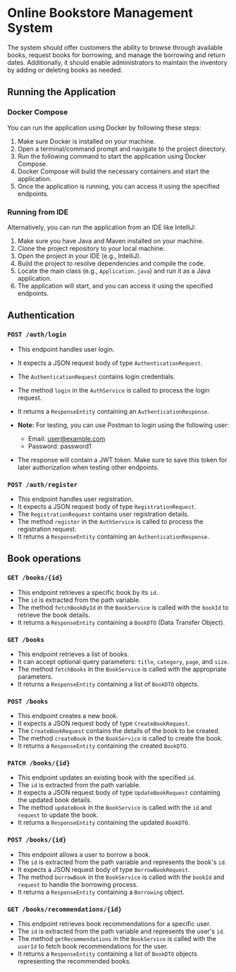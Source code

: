 Online Bookstore Management System
===============================================
The system should offer customers the ability to browse through available books, request books for borrowing, and
manage the borrowing and return dates. Additionally, it should enable administrators to maintain the inventory by adding or
deleting books as needed.

## Running the Application

### Docker Compose
You can run the application using Docker by following these steps:

1. Make sure Docker is installed on your machine.
2. Open a terminal/command prompt and navigate to the project directory.
3. Run the following command to start the application using Docker Compose.
4. Docker Compose will build the necessary containers and start the application.
5. Once the application is running, you can access it using the specified endpoints.

### Running from IDE
Alternatively, you can run the application from an IDE like IntelliJ:

1. Make sure you have Java and Maven installed on your machine.
2. Clone the project repository to your local machine.
3. Open the project in your IDE (e.g., IntelliJ).
4. Build the project to resolve dependencies and compile the code.
5. Locate the main class (e.g., `Application.java`) and run it as a Java application.
6. The application will start, and you can access it using the specified endpoints.

## Authentication

### `POST /auth/login`
- This endpoint handles user login.
- It expects a JSON request body of type `AuthenticationRequest`.
- The `AuthenticationRequest` contains login credentials.
- The method `login` in the `AuthService` is called to process the login request.
- It returns a `ResponseEntity` containing an `AuthenticationResponse`.


- **Note:** For testing, you can use Postman to login using the following user:
    - Email: user@example.com
    - Password: password1
- The response will contain a JWT token. Make sure to save this token for later authorization when testing other endpoints.

### `POST /auth/register`
- This endpoint handles user registration.
- It expects a JSON request body of type `RegistrationRequest`.
- The `RegistrationRequest` contains user registration details.
- The method `register` in the `AuthService` is called to process the registration request.
- It returns a `ResponseEntity` containing an `AuthenticationResponse`.

## Book operations

### `GET /books/{id}`
- This endpoint retrieves a specific book by its `id`.
- The `id` is extracted from the path variable.
- The method `fetchBookById` in the `BookService` is called with the `bookId` to retrieve the book details.
- It returns a `ResponseEntity` containing a `BookDTO` (Data Transfer Object).

### `GET /books`
- This endpoint retrieves a list of books.
- It can accept optional query parameters: `title`, `category`, `page`, and `size`.
- The method `fetchBooks` in the `BookService` is called with the appropriate parameters.
- It returns a `ResponseEntity` containing a list of `BookDTO` objects.

### `POST /books`
- This endpoint creates a new book.
- It expects a JSON request body of type `CreateBookRequest`.
- The `CreateBookRequest` contains the details of the book to be created.
- The method `createBook` in the `BookService` is called to create the book.
- It returns a `ResponseEntity` containing the created `BookDTO`.

### `PATCH /books/{id}`
- This endpoint updates an existing book with the specified `id`.
- The `id` is extracted from the path variable.
- It expects a JSON request body of type `UpdateBookRequest` containing the updated book details.
- The method `updateBook` in the `BookService` is called with the `id` and `request` to update the book.
- It returns a `ResponseEntity` containing the updated `BookDTO`.

### `POST /books/{id}`
- This endpoint allows a user to borrow a book.
- The `id` is extracted from the path variable and represents the book's `id`.
- It expects a JSON request body of type `BorrowBookRequest`.
- The method `borrowBook` in the `BookService` is called with the `bookId` and `request` to handle the borrowing process.
- It returns a `ResponseEntity` containing a `Borrowing` object.

### `GET /books/recommendations/{id}`
- This endpoint retrieves book recommendations for a specific user.
- The `id` is extracted from the path variable and represents the user's `id`.
- The method `getRecommendations` in the `BookService` is called with the `userId` to fetch book recommendations for the user.
- It returns a `ResponseEntity` containing a list of `BookDTO` objects representing the recommended books.